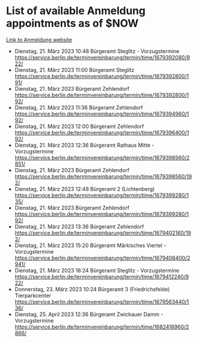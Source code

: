 # List of available Anmeldung appointments as of $NOW
[Link to Anmeldung website](https://service.berlin.de/terminvereinbarung/termin/tag.php?termin=1&anliegen[]=120686&dienstleisterlist=122210,122217,327316,122219,327312,122227,327314,122231,327346,122243,327348,122254,122252,329742,122260,329745,122262,329748,122271,327278,122273,327274,122277,327276,330436,122280,327294,122282,327290,122284,327292,122291,327270,122285,327266,122286,327264,122296,327268,150230,329760,122297,327286,122294,327284,122312,329763,122314,329775,122304,327330,122311,327334,122309,327332,317869,122281,327352,122279,329772,122283,122276,327324,122274,327326,122267,329766,122246,327318,122251,327320,122257,327322,122208,327298,122226,327300&herkunft=http%3A%2F%2Fservice.berlin.de%2Fdienstleistung%2F120686%2F)
- Dienstag, 21. März 2023 10:48 Bürgeramt Steglitz - Vorzugstermine https://service.berlin.de/terminvereinbarung/termin/time/1679392080/922/
- Dienstag, 21. März 2023 11:00 Bürgeramt Steglitz https://service.berlin.de/terminvereinbarung/termin/time/1679392800/191/
- Dienstag, 21. März 2023  Bürgeramt Zehlendorf https://service.berlin.de/terminvereinbarung/termin/time/1679392800/192/
- Dienstag, 21. März 2023 11:36 Bürgeramt Zehlendorf https://service.berlin.de/terminvereinbarung/termin/time/1679394960/192/
- Dienstag, 21. März 2023 12:00 Bürgeramt Zehlendorf https://service.berlin.de/terminvereinbarung/termin/time/1679396400/192/
- Dienstag, 21. März 2023 12:36 Bürgeramt Rathaus Mitte - Vorzugstermine https://service.berlin.de/terminvereinbarung/termin/time/1679398560/2851/
- Dienstag, 21. März 2023  Bürgeramt Zehlendorf https://service.berlin.de/terminvereinbarung/termin/time/1679398560/192/
- Dienstag, 21. März 2023 12:48 Bürgeramt 2 (Lichtenberg) https://service.berlin.de/terminvereinbarung/termin/time/1679399280/135/
- Dienstag, 21. März 2023  Bürgeramt Zehlendorf https://service.berlin.de/terminvereinbarung/termin/time/1679399280/192/
- Dienstag, 21. März 2023 13:36 Bürgeramt Zehlendorf https://service.berlin.de/terminvereinbarung/termin/time/1679402160/192/
- Dienstag, 21. März 2023 15:20 Bürgeramt Märkisches Viertel - Vorzugstermine https://service.berlin.de/terminvereinbarung/termin/time/1679408400/2941/
- Dienstag, 21. März 2023 16:24 Bürgeramt Steglitz - Vorzugstermine https://service.berlin.de/terminvereinbarung/termin/time/1679412240/922/
- Donnerstag, 23. März 2023 10:24 Bürgeramt 3 (Friedrichsfelde) Tierparkcenter https://service.berlin.de/terminvereinbarung/termin/time/1679563440/136/
- Dienstag, 25. April 2023 12:36 Bürgeramt Zwickauer Damm - Vorzugstermine https://service.berlin.de/terminvereinbarung/termin/time/1682418960/2866/
